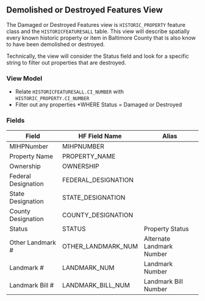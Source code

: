 ## Demolished or Destroyed Features View

The Damaged or Destroyed Features view is `HISTORIC_PROPERTY` feature class and the `HISTORICFEATURESALL` table. This view will describe spatially every known historic property or item in Baltimore County that is also know to have been demolished or destroyed.

Technically, the view will consider the Status field and look for a specific string to filter out properties that are destroyed.

### View Model

* Relate `HISTORICFEATURESALL.CI_NUMBER` with `HISTORIC_PROPERTY.CI_NUMBER`
* Filter out any properties *WHERE Status = Damaged or Destroyed

### Fields

| Field              | HF Field Name       | Alias                     |
|--------------------|---------------------|---------------------------|
| MIHPNumber         | MIHPNUMBER          |                           |
| Property Name      | PROPERTY_NAME       |                           |
| Ownership          | OWNERSHIP           |                           |
| Federal Designation| FEDERAL_DESIGNATION |                           |
| State Designation  | STATE_DESIGNATION   |                           |
| County Designation | COUNTY_DESIGNATION  |                           |
| Status             | STATUS              | Property Status           |
| Other Landmark #   | OTHER_LANDMARK_NUM  | Alternate Landmark Number |
| Landmark #         | LANDMARK_NUM        | Landmark Number           |
| Landmark Bill #    | LANDMARK_BILL_NUM   | Landmark Bill Number      |